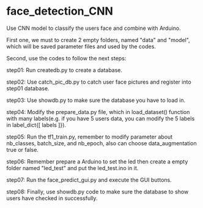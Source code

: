 # face_detection_CNN
Use CNN model to classify the users face and combine with Arduino.

First one, we must to create 2 empty folders, named "data" and "model", which will be saved parameter files and used by the codes.

Second, use the codes to follow the next steps:

  step01: Run createdb.py to create a database.
  
  step02:  Use catch_pic_db.py to catch user face pictures and register into  step01 database.
  
  step03: Use showdb.py to make sure the database you have to load in.
  
  step04: Modify the prepare_data.py file, which in load_dataset() function with many labels(e.g. if you have 5 users data, you can modify the 5 labels in label_dict{[ labels ]}).
  
  step05: Run the tf1_train.py, remember to modify parameter about nb_classes, batch_size, and nb_epoch, also can choose data_augmentation true or false.
  
  step06: Remember prepare a Arduino to set the led then create a empty folder named "led_test" and put the led_test.ino in it.
  
  step07: Run the face_predict_gui.py and execute the GUI buttons.
  
  step08: Finally, use showdb.py code to make sure the database to show users have checked in successfully.
